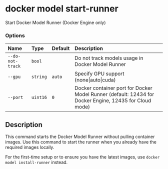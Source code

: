 # docker model start-runner

<!---MARKER_GEN_START-->
Start Docker Model Runner (Docker Engine only)

### Options

| Name             | Type     | Default | Description                                                                                            |
|:-----------------|:---------|:--------|:-------------------------------------------------------------------------------------------------------|
| `--do-not-track` | `bool`   |         | Do not track models usage in Docker Model Runner                                                       |
| `--gpu`          | `string` | `auto`  | Specify GPU support (none\|auto\|cuda)                                                                 |
| `--port`         | `uint16` | `0`     | Docker container port for Docker Model Runner (default: 12434 for Docker Engine, 12435 for Cloud mode) |


<!---MARKER_GEN_END-->

## Description

This command starts the Docker Model Runner without pulling container images. Use this command to start the runner when you already have the required images locally.

For the first-time setup or to ensure you have the latest images, use `docker model install-runner` instead.

